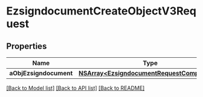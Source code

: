 # EzsigndocumentCreateObjectV3Request

## Properties
Name | Type | Description | Notes
------------ | ------------- | ------------- | -------------
**aObjEzsigndocument** | [**NSArray&lt;EzsigndocumentRequestCompound&gt;***](EzsigndocumentRequestCompound.md) |  | 

[[Back to Model list]](../README.md#documentation-for-models) [[Back to API list]](../README.md#documentation-for-api-endpoints) [[Back to README]](../README.md)


